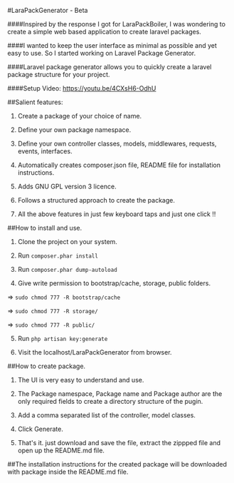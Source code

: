 #LaraPackGenerator - Beta

####Inspired by the response I got for LaraPackBoiler, I was wondering to create a simple web based application to create laravel packages.

####I wanted to keep the user interface as minimal as possible and yet easy to use. So I started working on Laravel Package Generator.

####Laravel package generator allows you to quickly create a laravel package structure for your project.

####Setup Video: https://youtu.be/4CXsH6-OdhU

##Salient features:

1. Create a package of your choice of name.

2. Define your own package namespace.

3. Define your own controller classes, models, middlewares, requests, events, interfaces.

4. Automatically creates composer.json file, README file for installation instructions.

5. Adds GNU GPL version 3 licence.

6. Follows a structured approach to create the package.

7. All the above features in just few keyboard taps and just one click !!

##How to install and use.

1. Clone the project on your system.

2. Run `composer.phar install`

3. Run `composer.phar dump-autoload`

4. Give write permission to bootstrap/cache, storage, public folders.

=> `sudo chmod 777 -R bootstrap/cache`

=> `sudo chmod 777 -R storage/`

=> `sudo chmod 777 -R public/`

5. Run `php artisan key:generate`

6. Visit the localhost/LaraPackGenerator from browser.

##How to create package.

1. The UI is very easy to understand and use.

2. The Package namespace, Package name and Package author are the only required fields to create a directory structure of the pugin.

4. Add a comma separated list of the controller, model classes.

5. Click Generate.

6. That's it. just download and save the file, extract the zippped file and open up the README.md file.

##The installation instructions for the created package will be downloaded with package inside the README.md file.

